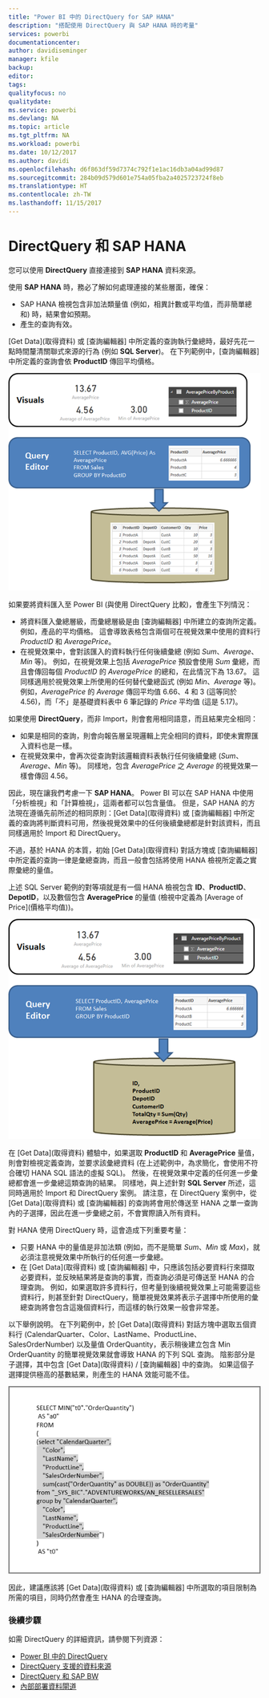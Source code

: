 ```yaml
---
title: "Power BI 中的 DirectQuery for SAP HANA"
description: "搭配使用 DirectQuery 與 SAP HANA 時的考量"
services: powerbi
documentationcenter: 
author: davidiseminger
manager: kfile
backup: 
editor: 
tags: 
qualityfocus: no
qualitydate: 
ms.service: powerbi
ms.devlang: NA
ms.topic: article
ms.tgt_pltfrm: NA
ms.workload: powerbi
ms.date: 10/12/2017
ms.author: davidi
ms.openlocfilehash: d6f863df59d7374c792f1e1ac16db3a04ad99d87
ms.sourcegitcommit: 284b09d579d601e754a05fba2a4025723724f8eb
ms.translationtype: HT
ms.contentlocale: zh-TW
ms.lasthandoff: 11/15/2017
---
```

# <a name="directquery-and-sap-hana"></a>DirectQuery 和 SAP HANA
您可以使用 **DirectQuery** 直接連接到 **SAP HANA** 資料來源。

使用 **SAP HANA** 時，務必了解如何處理連接的某些層面，確保：

* SAP HANA 檢視包含非加法類量值 (例如，相異計數或平均值，而非簡單總和) 時，結果會如預期。
* 產生的查詢有效。

[Get Data]\(取得資料) 或 [查詢編輯器] 中所定義的查詢執行彙總時，最好先花一點時間釐清關聯式來源的行為 (例如 **SQL Server**)。 在下列範例中，[查詢編輯器] 中所定義的查詢會依 **ProductID** 傳回平均價格。

![](media/desktop-directquery-sap-hana/directquery-sap-hana_01.png)

如果要將資料匯入至 Power BI (與使用 DirectQuery 比較)，會產生下列情況：

* 將資料匯入彙總層級，而彙總層級是由 [查詢編輯器] 中所建立的查詢所定義。 例如，產品的平均價格。 這會導致表格包含兩個可在視覺效果中使用的資料行 *ProductID* 和 *AveragePrice*。
* 在視覺效果中，會對該匯入的資料執行任何後續彙總 (例如 *Sum*、*Average*、*Min* 等)。  例如，在視覺效果上包括 *AveragePrice* 預設會使用 *Sum* 彙總，而且會傳回每個 *ProductID* 的 *AveragePrice* 的總和，在此情況下為 13.67。 這同樣適用於視覺效果上所使用的任何替代彙總函式 (例如 *Min*、*Average* 等)。 例如，*AveragePrice* 的 *Average* 傳回平均值 6.66、4 和 3 (這等同於 4.56)，而「不」是基礎資料表中 6 筆記錄的 *Price* 平均值 (這是 5.17)。

如果使用 **DirectQuery**，而非 Import，則會套用相同語意，而且結果完全相同：

* 如果是相同的查詢，則會向報告層呈現邏輯上完全相同的資料，即使未實際匯入資料也是一樣。
* 在視覺效果中，會再次從查詢對該邏輯資料表執行任何後續彙總 (*Sum*、*Average*、*Min* 等)。 同樣地，包含 *AveragePrice* 之 *Average* 的視覺效果一樣會傳回 4.56。

因此，現在讓我們考慮一下 **SAP HANA**。 Power BI 可以在 SAP HANA 中使用「分析檢視」和「計算檢視」，這兩者都可以包含量值。 但是，SAP HANA 的方法現在遵循先前所述的相同原則：[Get Data]\(取得資料) 或 [查詢編輯器] 中所定義的查詢將判斷資料可用，然後視覺效果中的任何後續彙總都是針對該資料，而且同樣適用於 Import 和 DirectQuery。

不過，基於 HANA 的本質，初始 [Get Data]\(取得資料) 對話方塊或 [查詢編輯器] 中所定義的查詢一律是彙總查詢，而且一般會包括將使用 HANA 檢視所定義之實際彙總的量值。

上述 SQL Server 範例的對等項就是有一個 HANA 檢視包含 **ID**、**ProductID**、**DepotID**，以及數個包含 **AveragePrice** 的量值 (檢視中定義為 [Average of Price]\(價格平均值))。

![](media/desktop-directquery-sap-hana/directquery-sap-hana_02.png)

在 [Get Data]\(取得資料) 體驗中，如果選取 **ProductID** 和 **AveragePrice** 量值，則會對檢視定義查詢，並要求該彙總資料 (在上述範例中，為求簡化，會使用不符合確切 HANA SQL 語法的虛擬 SQL)。 然後，在視覺效果中定義的任何進一步彙總都會進一步彙總這類查詢的結果。 同樣地，與上述針對 **SQL Server** 所述，這同時適用於 Import 和 DirectQuery 案例。 請注意，在 DirectQuery 案例中，從 [Get Data]\(取得資料) 或 [查詢編輯器] 的查詢將會用於傳送至 HANA 之單一查詢內的子選擇，因此在進一步彙總之前，不會實際讀入所有資料。

對 HANA 使用 DirectQuery 時，這會造成下列重要考量：

* 只要 HANA 中的量值是非加法類 (例如，而不是簡單 *Sum*、*Min* 或 *Max*)，就必須注意視覺效果中所執行的任何進一步彙總。
* 在 [Get Data]\(取得資料) 或 [查詢編輯器] 中，只應該包括必要資料行來擷取必要資料，並反映結果將是查詢的事實，而查詢必須是可傳送至 HANA 的合理查詢。 例如，如果選取許多資料行，但考量到後續視覺效果上可能需要這些資料行，則甚至針對 DirectQuery，簡單視覺效果將表示子選擇中所使用的彙總查詢將會包含這幾個資料行，而這樣的執行效果一般會非常差。

以下舉例說明。 在下列範例中，於 [Get Data]\(取得資料) 對話方塊中選取五個資料行 (CalendarQuarter、Color、LastName、ProductLine、SalesOrderNumber) 以及量值 OrderQuantity，表示稍後建立包含 Min OrderQuantity 的簡單視覺效果就會導致 HANA 的下列 SQL 查詢。 陰影部分是子選擇，其中包含 [Get Data]\(取得資料) / [查詢編輯器] 中的查詢。 如果這個子選擇提供極高的基數結果，則產生的 HANA 效能可能不佳。

![](media/desktop-directquery-sap-hana/directquery-sap-hana_03.png)

因此，建議應該將 [Get Data]\(取得資料) 或 [查詢編輯器] 中所選取的項目限制為所需的項目，同時仍然會產生 HANA 的合理查詢。

### <a name="next-steps"></a>後續步驟
如需 DirectQuery 的詳細資訊，請參閱下列資源：

* [Power BI 中的 DirectQuery](desktop-directquery-about.md)
* [DirectQuery 支援的資料來源](desktop-directquery-data-sources.md)
* [DirectQuery 和 SAP BW](desktop-directquery-sap-bw.md)
* [內部部署資料閘道](service-gateway-onprem.md)

